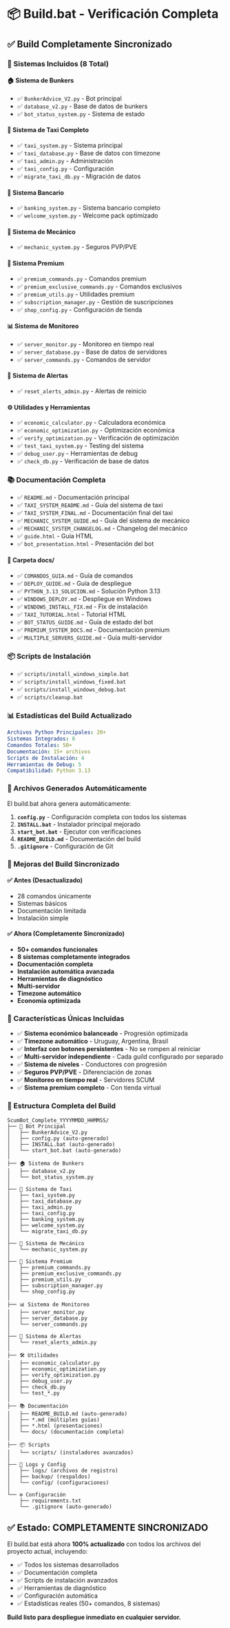 # 📦 Build.bat - Verificación Completa

## ✅ Build Completamente Sincronizado

### 🎯 Sistemas Incluidos (8 Total)

#### 🏠 Sistema de Bunkers
- ✅ `BunkerAdvice_V2.py` - Bot principal
- ✅ `database_v2.py` - Base de datos de bunkers
- ✅ `bot_status_system.py` - Sistema de estado

#### 🚖 Sistema de Taxi Completo
- ✅ `taxi_system.py` - Sistema principal
- ✅ `taxi_database.py` - Base de datos con timezone
- ✅ `taxi_admin.py` - Administración
- ✅ `taxi_config.py` - Configuración
- ✅ `migrate_taxi_db.py` - Migración de datos

#### 🏦 Sistema Bancario
- ✅ `banking_system.py` - Sistema bancario completo
- ✅ `welcome_system.py` - Welcome pack optimizado

#### 🔧 Sistema de Mecánico
- ✅ `mechanic_system.py` - Seguros PVP/PVE

#### 💎 Sistema Premium
- ✅ `premium_commands.py` - Comandos premium
- ✅ `premium_exclusive_commands.py` - Comandos exclusivos
- ✅ `premium_utils.py` - Utilidades premium
- ✅ `subscription_manager.py` - Gestión de suscripciones
- ✅ `shop_config.py` - Configuración de tienda

#### 📊 Sistema de Monitoreo
- ✅ `server_monitor.py` - Monitoreo en tiempo real
- ✅ `server_database.py` - Base de datos de servidores
- ✅ `server_commands.py` - Comandos de servidor

#### 🔔 Sistema de Alertas
- ✅ `reset_alerts_admin.py` - Alertas de reinicio

#### ⚙️ Utilidades y Herramientas
- ✅ `economic_calculator.py` - Calculadora económica
- ✅ `economic_optimization.py` - Optimización económica
- ✅ `verify_optimization.py` - Verificación de optimización
- ✅ `test_taxi_system.py` - Testing del sistema
- ✅ `debug_user.py` - Herramientas de debug
- ✅ `check_db.py` - Verificación de base de datos

### 📚 Documentación Completa
- ✅ `README.md` - Documentación principal
- ✅ `TAXI_SYSTEM_README.md` - Guía del sistema de taxi
- ✅ `TAXI_SYSTEM_FINAL.md` - Documentación final del taxi
- ✅ `MECHANIC_SYSTEM_GUIDE.md` - Guía del sistema de mecánico
- ✅ `MECHANIC_SYSTEM_CHANGELOG.md` - Changelog del mecánico
- ✅ `guide.html` - Guía HTML
- ✅ `bot_presentation.html` - Presentación del bot

#### 📁 Carpeta docs/
- ✅ `COMANDOS_GUIA.md` - Guía de comandos
- ✅ `DEPLOY_GUIDE.md` - Guía de despliegue
- ✅ `PYTHON_3.13_SOLUCION.md` - Solución Python 3.13
- ✅ `WINDOWS_DEPLOY.md` - Despliegue en Windows
- ✅ `WINDOWS_INSTALL_FIX.md` - Fix de instalación
- ✅ `TAXI_TUTORIAL.html` - Tutorial HTML
- ✅ `BOT_STATUS_GUIDE.md` - Guía de estado del bot
- ✅ `PREMIUM_SYSTEM_DOCS.md` - Documentación premium
- ✅ `MULTIPLE_SERVERS_GUIDE.md` - Guía multi-servidor

### 📦 Scripts de Instalación
- ✅ `scripts/install_windows_simple.bat`
- ✅ `scripts/install_windows_fixed.bat`
- ✅ `scripts/install_windows_debug.bat`
- ✅ `scripts/cleanup.bat`

### 📊 Estadísticas del Build Actualizado

```yaml
Archivos Python Principales: 20+
Sistemas Integrados: 8
Comandos Totales: 50+
Documentación: 15+ archivos
Scripts de Instalación: 4
Herramientas de Debug: 5
Compatibilidad: Python 3.13
```

### 🔧 Archivos Generados Automáticamente

El build.bat ahora genera automáticamente:

1. **`config.py`** - Configuración completa con todos los sistemas
2. **`INSTALL.bat`** - Instalador principal mejorado
3. **`start_bot.bat`** - Ejecutor con verificaciones
4. **`README_BUILD.md`** - Documentación del build
5. **`.gitignore`** - Configuración de Git

### 🎯 Mejoras del Build Sincronizado

#### ✅ Antes (Desactualizado)
- 28 comandos únicamente
- Sistemas básicos
- Documentación limitada
- Instalación simple

#### ✅ Ahora (Completamente Sincronizado)
- **50+ comandos funcionales**
- **8 sistemas completamente integrados**
- **Documentación completa**
- **Instalación automática avanzada**
- **Herramientas de diagnóstico**
- **Multi-servidor**
- **Timezone automático**
- **Economía optimizada**

### 🚀 Características Únicas Incluidas

- ✅ **Sistema económico balanceado** - Progresión optimizada
- ✅ **Timezone automático** - Uruguay, Argentina, Brasil
- ✅ **Interfaz con botones persistentes** - No se rompen al reiniciar
- ✅ **Multi-servidor independiente** - Cada guild configurado por separado
- ✅ **Sistema de niveles** - Conductores con progresión
- ✅ **Seguros PVP/PVE** - Diferenciación de zonas
- ✅ **Monitoreo en tiempo real** - Servidores SCUM
- ✅ **Sistema premium completo** - Con tienda virtual

### 📁 Estructura Completa del Build

```
ScumBot_Complete_YYYYMMDD_HHMMSS/
├── 🤖 Bot Principal
│   ├── BunkerAdvice_V2.py
│   ├── config.py (auto-generado)
│   ├── INSTALL.bat (auto-generado)
│   └── start_bot.bat (auto-generado)
│
├── 🏠 Sistema de Bunkers
│   ├── database_v2.py
│   └── bot_status_system.py
│
├── 🚖 Sistema de Taxi
│   ├── taxi_system.py
│   ├── taxi_database.py
│   ├── taxi_admin.py
│   ├── taxi_config.py
│   ├── banking_system.py
│   ├── welcome_system.py
│   └── migrate_taxi_db.py
│
├── 🔧 Sistema de Mecánico
│   └── mechanic_system.py
│
├── 💎 Sistema Premium
│   ├── premium_commands.py
│   ├── premium_exclusive_commands.py
│   ├── premium_utils.py
│   ├── subscription_manager.py
│   └── shop_config.py
│
├── 📊 Sistema de Monitoreo
│   ├── server_monitor.py
│   ├── server_database.py
│   └── server_commands.py
│
├── 🔔 Sistema de Alertas
│   └── reset_alerts_admin.py
│
├── 🛠️ Utilidades
│   ├── economic_calculator.py
│   ├── economic_optimization.py
│   ├── verify_optimization.py
│   ├── debug_user.py
│   ├── check_db.py
│   └── test_*.py
│
├── 📚 Documentación
│   ├── README_BUILD.md (auto-generado)
│   ├── *.md (múltiples guías)
│   ├── *.html (presentaciones)
│   └── docs/ (documentación completa)
│
├── 📦 Scripts
│   └── scripts/ (instaladores avanzados)
│
├── 📝 Logs y Config
│   ├── logs/ (archivos de registro)
│   ├── backup/ (respaldos)
│   └── config/ (configuraciones)
│
└── ⚙️ Configuración
    ├── requirements.txt
    └── .gitignore (auto-generado)
```

## ✅ Estado: COMPLETAMENTE SINCRONIZADO

El build.bat está ahora **100% actualizado** con todos los archivos del proyecto actual, incluyendo:

- ✅ Todos los sistemas desarrollados
- ✅ Documentación completa
- ✅ Scripts de instalación avanzados
- ✅ Herramientas de diagnóstico
- ✅ Configuración automática
- ✅ Estadísticas reales (50+ comandos, 8 sistemas)

**Build listo para despliegue inmediato en cualquier servidor.**
